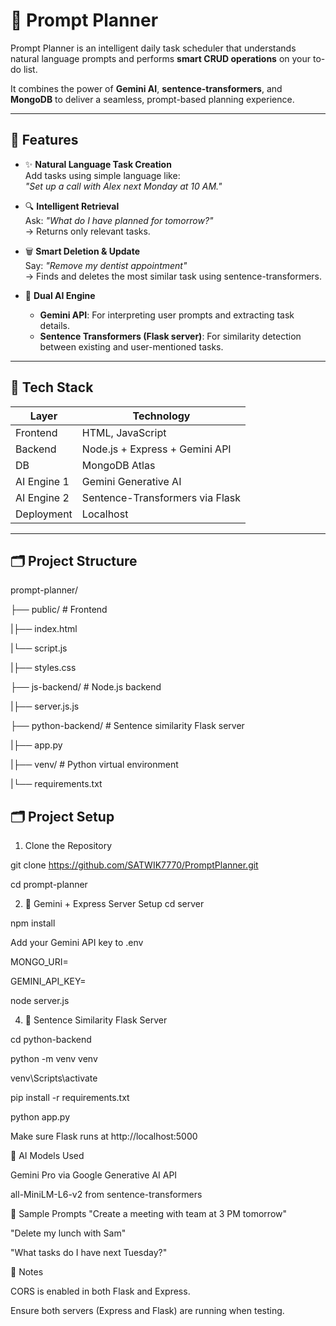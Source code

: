 # 🧠 Prompt Planner

Prompt Planner is an intelligent daily task scheduler that understands natural language prompts and performs **smart CRUD operations** on your to-do list.

It combines the power of **Gemini AI**, **sentence-transformers**, and **MongoDB** to deliver a seamless, prompt-based planning experience.

---


## 🚀 Features


- ✨ **Natural Language Task Creation**  
  Add tasks using simple language like:  
  _"Set up a call with Alex next Monday at 10 AM."_
  

- 🔍 **Intelligent Retrieval**  
  Ask: _"What do I have planned for tomorrow?"_  
  → Returns only relevant tasks.
  

- 🗑️ **Smart Deletion & Update**  
  Say: _"Remove my dentist appointment"_  
  → Finds and deletes the most similar task using sentence-transformers.
  

- 🧠 **Dual AI Engine**  
  - **Gemini API**: For interpreting user prompts and extracting task details.
  - **Sentence Transformers (Flask server)**: For similarity detection between existing and user-mentioned tasks.
  

---


## 🧱 Tech Stack

| Layer        | Technology                      |
|--------------|----------------------------------|
| Frontend     | HTML, JavaScript                 |
| Backend      | Node.js + Express + Gemini API   |
| DB           | MongoDB Atlas                    |
| AI Engine 1  | Gemini Generative AI             |
| AI Engine 2  | Sentence-Transformers via Flask  |
| Deployment   | Localhost                        |

---


## 🗂️ Project Structure

prompt-planner/

├── public/ # Frontend

|├── index.html

|└── script.js

|├── styles.css

├── js-backend/ # Node.js backend

|├── server.js.js


├── python-backend/ # Sentence similarity Flask server

|├── app.py

|├── venv/ # Python virtual environment

|└── requirements.txt


## 🗂️ Project Setup

1. Clone the Repository

git clone https://github.com/SATWIK7770/PromptPlanner.git

cd prompt-planner


2. 🧠 Gemini + Express Server Setup
cd server

npm install

  Add your Gemini API key to .env
  
  MONGO_URI=<your-mongodb-uri>
  
  GEMINI_API_KEY=<your-gemini-api-key>
  
node server.js


4. 🤖 Sentence Similarity Flask Server
   
cd python-backend

python -m venv venv

venv\Scripts\activate

pip install -r requirements.txt

python app.py


Make sure Flask runs at http://localhost:5000





🧠 AI Models Used

Gemini Pro via Google Generative AI API

all-MiniLM-L6-v2 from sentence-transformers






🧪 Sample Prompts
"Create a meeting with team at 3 PM tomorrow"

"Delete my lunch with Sam"

"What tasks do I have next Tuesday?"






📌 Notes

CORS is enabled in both Flask and Express.

Ensure both servers (Express and Flask) are running when testing.

